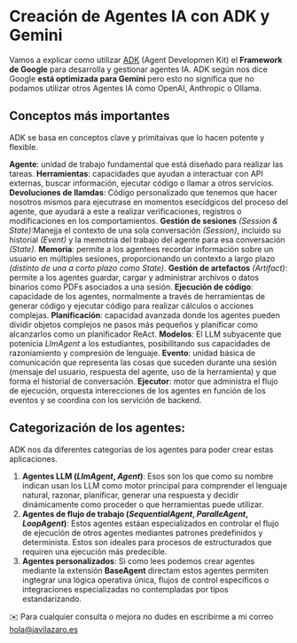 # Creación de Agentes IA con ADK y Gemini
Vamos a explicar como utilizar [ADK](https://google.github.io/adk-docs/) (Agent Developmen Kit) el **Framework de Google** para desarrolla y gestionar agentes IA.
ADK según nos dice Google **está optimizada para Gemini** pero esto no significa que no podamos utilizar otros Agentes IA como OpenAI, Anthropic o Ollama.

## Conceptos más importantes
ADK se basa en conceptos clave y primitaivas que lo hacen potente y flexible.

**Agente**: unidad de trabajo fundamental que está diseñado para realizar las tareas.
**Herramientas**: capacidades que ayudan a interactuar con API externas, buscar información, ejecutar código o llamar a otros servicios.
**Devoluciones de llamdas**: Código personalizado que tenemos que hacer nosotros mismos para ejecutrase en momentos esecídgicos del proceso del agente, que ayudará a este a realizar verificaciones, registros o modificaciones en los comportamientos.
**Gestión de sesiones** *(Session & State)*:Manejja el contexto de una sola conversación *(Session)*, incluido su historial *(Event)* y la memotría del trabajo del agente para esa conversación *(State)*.
**Memoria**: permite a los agentees recordar información sobre un usuario en múltiples sesiones, proporcionando un contexto a largo plazo *(distinto de una a corto plazo como State)*.
**Gestión de artefactos** *(Artifact)*: permite a los agentes guardar, cargar y administrar archivos o datos binarios como PDFs asociados a una sesión.
**Ejecución de código**: capacidade de los agentes, normalmente a través de herramientas de generar código y ejecutar código para realizar cálculos o acciones complejas.
**Planificación**: capacidad avanzada donde los agentes pueden dividir objetos complejos ne pasos más pequeños y planificar como alcanzarlos como un planificador ReAct.
**Modelos**: El LLM subyacente que potenicia *LlmAgent* a los estudiantes, posibilitando sus capacidades de razoniamiento y compresión de lenguaje.
**Evento**: unidad básica de comunicación que representa las cosas que suceden durante una sesión (mensaje del usuario, respuesta del agente, uso de la herramienta) y que forma el historial de conversación.
**Ejecutor**: motor que administra el flujo de ejecución, orquesta interecciones de los agentes en función de los eventos y se coordina con los servición de backend.
## Categorización de los agentes:
ADK nos da diferentes categorías de los agentes para poder crear estas aplicaciones.

1. **Agentes LLM (*LlmAgent*, *Agent*)**: Esos son los que como su nombre indican usan los LLM como motor principal para comprender el lenguaje natural, razonar, planificar, generar una respuesta y decidir dinámicamente como proceder o que herramientas puede utilizar.
2. **Agentes de flujo de trabajo (*SequentialAgent*, *ParalleAgent*, *LoopAgent*)**: Estos agentes estáan especializados en controlar el flujo de ejecución de otros agentes mediantes patrones predefinidos y determinista. Estos son ideales para procesos de estructurados que requiren una ejecución más predecible.
3. **Agentes personalizados**: Si como lees podemos crear agentes mediante la extensión **BaseAgent** directam estos agentes permiten ingtegrar una lógica operativa única, flujos de control específicos o integraciones especializadas no contempladas por tipos estandarizando.

✉️ Para cualquier consulta o mejora no dudes en escribirme a mi correo [hola@javilazaro.es](mailto:hola@javilazaro.es)